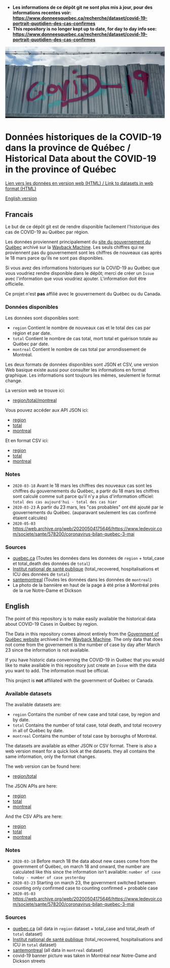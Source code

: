 - **Les informations de ce dépôt git ne sont plus mis à jour, pour des informations recentes voir: https://www.donneesquebec.ca/recherche/dataset/covid-19-portrait-quotidien-des-cas-confirmes**
- **This repository is no longer kept up to date, for day to day info see: https://www.donneesquebec.ca/recherche/dataset/covid-19-portrait-quotidien-des-cas-confirmes**

![covid-19 banner](covid-banner.jpg)

# Données historiques de la COVID-19 dans la province de Québec / Historical Data about the COVID-19 in the province of Québec

[Lien vers les données en version web (HTML) / Link to datasets in web format (HTML)](https://pboardman.github.io/covid19-data-quebec/data.html)

[English version](#English)

## Francais

Le but de ce dépôt git est de rendre disponible facilement l'historique des cas de COVID-19 au Québec par région.

Les données proviennent principalement du [site du gouvernement du Québec](https://www.quebec.ca/sante/problemes-de-sante/a-z/coronavirus-2019/situation-coronavirus-quebec/) archivé sur la [Wayback Machine](https://web.archive.org/web/*/https://www.quebec.ca/sante/problemes-de-sante/a-z/coronavirus-2019/).
Les seuls chiffres qui ne proviennent pas du gouvernement sont les chiffres de nouveaux cas après le 18 mars parce qu'ils ne sont pas disponibles.

Si vous avez des informations historiques sur la COVID-19 au Québec que vous voudriez rendre disponible dans le dépôt; merci de créer un `Issue` avec l'information que vous voudriez ajouter. L'information doit être officielle.

Ce projet n'est **pas** affilié avec le gouvernement du Québec ou du Canada.

### Données disponibles

Les données sont disponibles sont:
- `region` Contient le nombre de nouveaux cas et le total des cas par région et par date.
- `total` Contient le nombre de cas total, mort total et guérison totale au Québec par date.
- `montreal` Contient le nombre de cas total par arrondissement de Montréal.

Les deux formats de données disponibles sont JSON et CSV, une version Web basique existe aussi pour consulter les informations en format graphique. Les informations sont toujours les mêmes, seulement le format change.

La version web se trouve ici:
- [region/total/montreal](https://pboardman.github.io/covid19-data-quebec/data.html)

Vous pouvez accéder aux API JSON ici:
- [region](https://pboardman.github.io/covid19-data-quebec/json/region.json)
- [total](https://pboardman.github.io/covid19-data-quebec/json/total.json)
- [montreal](https://pboardman.github.io/covid19-data-quebec/json/montreal.json)

Et en format CSV ici:
- [region](https://pboardman.github.io/covid19-data-quebec/csv/region.csv)
- [total](https://pboardman.github.io/covid19-data-quebec/csv/total.csv)
- [montreal](https://pboardman.github.io/covid19-data-quebec/csv/montreal.csv)


### Notes

- `2020-03-18` Avant le 18 mars les chiffres des nouveaux cas sont les chiffres du gouvernements du Québec, a partir du 18 mars les chiffres sont calculé comme suit parce qu'il n'y a plus d'information officiel: `total des cas aujourd'hui - total des cas hier`
- `2020-03-23` A partir du 23 mars, les "cas probables" ont été ajouté par le gouvernements du Québec. (auparavant seulement les cas confirmé étaient calculés)
- `2020-05-03` https://web.archive.org/web/20200504175646/https://www.ledevoir.com/societe/sante/578200/coronavirus-bilan-quebec-3-mai

### Sources
- [quebec.ca](https://www.quebec.ca/sante/problemes-de-sante/a-z/coronavirus-2019/?utm_source=print&utm_medium=print&utm_campaign=coronavirus_2020) (Toutes les données dans les données de `region` + total_case et total_death des données de `total`)
- [Institut national de santé publique](https://www.inspq.qc.ca/covid-19/donnees) (total_recovered, hospitalisations et ICU des données de `total`)
- [santemontreal](https://santemontreal.qc.ca/population/coronavirus-covid-19/#c36391) (Toutes les données dans les données de `montreal`)
- La photo de la bannière en haut de la page à été prise à Montréal près de la rue Notre-Dame et Dickson


## English

The point of this repository is to make easily available the historical data about COVID-19 Cases in Québec by region.

The Data in this repository comes almost entirely from the [Government of Québec website](https://www.quebec.ca/sante/problemes-de-sante/a-z/coronavirus-2019/situation-coronavirus-quebec/) archived in the [Wayback Machine](https://web.archive.org/web/*/https://www.quebec.ca/sante/problemes-de-sante/a-z/coronavirus-2019/). The only data that does not come from the governement is the number of case by day after March 23 since the information is not available.

If you have historic data converning the COVID-19 in Québec that you would like to make available in this repository just create an `Issue` with the data you want to add. The information must be official.

This project is **not** affiliated with the government of Québec or Canada.

### Available datasets

The available datasets are:
- `region` Contains the number of new case and total case, by region and by date.
- `total` Contains the number of total case, total death, and total recovery in all of Québec by date.
- `montreal` Contains the number of total case by boroughs of Montréal.

The datasets are available as either JSON or CSV format. There is also a web version meant for a quick look at the datasets. they all contains the same information, only the format changes.

The web version can be found here:
- [region/total](https://pboardman.github.io/covid19-data-quebec/data.html)

The JSON APIs are here:
- [region](https://pboardman.github.io/covid19-data-quebec/json/region.json)
- [total](https://pboardman.github.io/covid19-data-quebec/json/total.json)
- [montreal](https://pboardman.github.io/covid19-data-quebec/json/montreal.json)

And the CSV APIs are here:
- [region](https://pboardman.github.io/covid19-data-quebec/csv/region.csv)
- [total](https://pboardman.github.io/covid19-data-quebec/csv/total.csv)
- [montreal](https://pboardman.github.io/covid19-data-quebec/csv/montreal.csv)


### Notes

- `2020-03-18` Before march 18 the data about new cases come from the government of Québec, on march 18 and onward, the number are calculated like this since the information isn't available: `number of case today - number of case yesterday`
- `2020-03-23` Starting on march 23, the government switched between counting only confirmed case to counting confirmed + probable case
- `2020-05-03` https://web.archive.org/web/20200504175646/https://www.ledevoir.com/societe/sante/578200/coronavirus-bilan-quebec-3-mai


### Sources
- [quebec.ca](https://www.quebec.ca/sante/problemes-de-sante/a-z/coronavirus-2019/?utm_source=print&utm_medium=print&utm_campaign=coronavirus_2020) (all data in `region` dataset + total_case and total_death of `total` dataset)
- [Institut national de santé publique](https://www.inspq.qc.ca/covid-19/donnees) (total_recovered, hospitalisations and ICU in `total` dataset)
- [santemontreal](https://santemontreal.qc.ca/population/coronavirus-covid-19/#c36391) (all data in `montreal` dataset)
- covid-19 banner picture was taken in Montréal near Notre-Dame and Dickson streets
